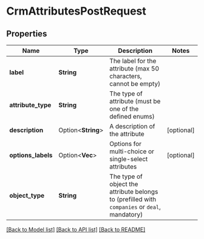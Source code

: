 # CrmAttributesPostRequest

## Properties

Name | Type | Description | Notes
------------ | ------------- | ------------- | -------------
**label** | **String** | The label for the attribute (max 50 characters, cannot be empty) | 
**attribute_type** | **String** | The type of attribute (must be one of the defined enums) | 
**description** | Option<**String**> | A description of the attribute | [optional]
**options_labels** | Option<**Vec<String>**> | Options for multi-choice or single-select attributes | [optional]
**object_type** | **String** | The type of object the attribute belongs to (prefilled with `companies` or `deal`, mandatory) | 

[[Back to Model list]](../README.md#documentation-for-models) [[Back to API list]](../README.md#documentation-for-api-endpoints) [[Back to README]](../README.md)


